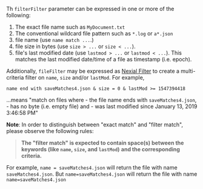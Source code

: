 Th `filterFilter` parameter can be expressed in one or more of the following:
1. The exact file name such as `MyDocument.txt`
2. The conventional wildcard file pattern such as `*.log` or `a*.json`
3. file name (use `name match ...`.)
4. file size in bytes (use `size > ...` or `size < ...`).
5. file's last modified date (use `lastmod > ...` or `lastmod < ...`). This matches the last modified date/time of a 
  file as timestamp (i.e. epoch).

Additionally, `fileFilter` may be expressed as [Nexial Filter](../../flowcontrols/filter) to create a multi-criteria
filter on `name`, `size` and/or `lastMod`. For example,

    name end with saveMatches4.json & size = 0 & lastMod >= 1547394418

...means "match on files where 
    - the file name ends with `saveMatches4.json`, 
    - has no byte (i.e. empty file) and 
    - was last modified since January 13, 2019 3:46:58 PM"

**Note**: In order to distinguish between "exact match" and "filter match", please observe the following rules:
> **The "filter match" is expected to contain space(s) between the keywords (like `name`, `size`, and `lastMod`)** 
> **and the corresponding criteria.** 

For example, `name = saveMatches4.json` will return the file with name `saveMatches4.json`. But `name=saveMatches4.json` 
will return the file with name `name=saveMatches4.json`


